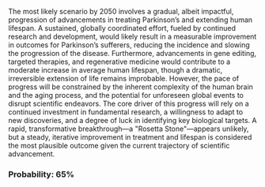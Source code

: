 The most likely scenario by 2050 involves a gradual, albeit impactful, progression of advancements in treating Parkinson’s and extending human lifespan. A sustained, globally coordinated effort, fueled by continued research and development, would likely result in a measurable improvement in outcomes for Parkinson’s sufferers, reducing the incidence and slowing the progression of the disease. Furthermore, advancements in gene editing, targeted therapies, and regenerative medicine would contribute to a moderate increase in average human lifespan, though a dramatic, irreversible extension of life remains improbable. However, the pace of progress will be constrained by the inherent complexity of the human brain and the aging process, and the potential for unforeseen global events to disrupt scientific endeavors. The core driver of this progress will rely on a continued investment in fundamental research, a willingness to adapt to new discoveries, and a degree of luck in identifying key biological targets. A rapid, transformative breakthrough—a "Rosetta Stone"—appears unlikely, but a steady, iterative improvement in treatment and lifespan is considered the most plausible outcome given the current trajectory of scientific advancement. 



### Probability: 65%